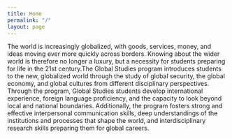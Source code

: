 ```yaml
---
title: Home
permalink: "/"
layout: page
---
```


The world is increasingly globalized, with goods, services, money, and ideas moving ever more quickly across borders. Knowing about the wider world is therefore no longer a luxury, but a necessity for  students preparing for life in the 21st century.The Global Studies program introduces students to the new, globalized world through the study of global security, the global economy, and global cultures from different disciplinary perspectives.
Through the program, Global Studies students develop international experience, foreign language proficiency, and the capacity to look beyond local and national boundaries. Additionally, the program fosters strong and effective interpersonal communication skills, deep understandings of the institutions and processes that shape the world, and interdisciplinary research skills preparing them for global careers.
